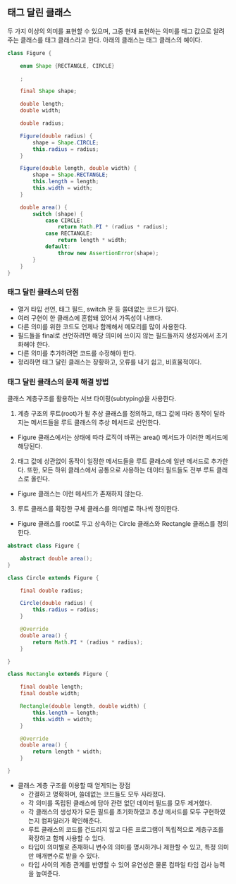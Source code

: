 ## 태그 달린 클래스

두 가지 이상의 의미를 표현할 수 있으며, 그중 현재 표현하는 의미를 태그 값으로 알려주는 클래스를 태그 클래스라고 한다. 아래의 클래스는 태그 클래스의 예이다.

```java
class Figure {

    enum Shape {RECTANGLE, CIRCLE}

    ;

    final Shape shape;

    double length;
    double width;

    double radius;

    Figure(double radius) {
        shape = Shape.CIRCLE;
        this.radius = radius;
    }

    Figure(double length, double width) {
        shape = Shape.RECTANGLE;
        this.length = length;
        this.width = width;
    }

    double area() {
        switch (shape) {
            case CIRCLE:
                return Math.PI * (radius * radius);
            case RECTANGLE:
                return length * width;
            default:
                throw new AssertionError(shape);
        }
    }
}
```

### 태그 달린 클래스의 단점

- 열거 타입 선언, 태그 필드, switch 문 등 쓸데없는 코드가 많다.
- 여러 구현이 한 클래스에 혼합돼 있어서 가독성이 나쁘다.
- 다른 의미를 위한 코드도 언제나 함께해서 메모리를 많이 사용한다.
- 필드들을 final로 선언하려면 해당 의미에 쓰이지 않는 필드들까지 생성자에서 초기화해야 한다.
- 다른 의미를 추가하려면 코드를 수정해야 한다.
- 정리하면 태그 달린 클래스는 장황하고, 오류를 내기 쉽고, 비효율적이다.

### 태그 달린 클래스의 문제 해결 방법

클래스 계층구조를 활용하는 서브 타이핑(subtyping)을 사용한다.

1. 계층 구조의 루트(root)가 될 추상 클래스를 정의하고, 태그 값에 따라 동작이 달라지는 메서드들을 루트 클래스의 추상 메서드로 선언한다.

- Figure 클래스에서는 상태에 따라 로직이 바뀌는 area() 메서드가 이러한 메서드에 해당된다.

2. 태그 값에 상관없이 동작이 일정한 메서드들을 루트 클래스에 일반 메서드로 추가한다. 또한, 모든 하위 클래스에서 공통으로 사용하는 데이터 필드들도 전부 루트 클래스로 올린다.

- Figure 클래스는 이런 메서드가 존재하지 않는다.

3. 루트 클래스를 확장한 구체 클래스를 의미별로 하나씩 정의한다.

- Figure 클래스를 root로 두고 상속하는 Circle 클래스와 Rectangle 클래스를 정의한다.

```java
abstract class Figure {

    abstract double area();
}
```

```java
class Circle extends Figure {

    final double radius;

    Circle(double radius) {
        this.radius = radius;
    }

    @Override
    double area() {
        return Math.PI * (radius * radius);
    }

}
```

```java
class Rectangle extends Figure {

    final double length;
    final double width;

    Rectangle(double length, double width) {
        this.length = length;
        this.width = width;
    }

    @Override
    double area() {
        return length * width;
    }

}
```

- 클래스 계층 구조를 이용할 때 얻게되는 장점
    - 간결하고 명확하며, 쓸데없는 코드들도 모두 사라졌다.     
    - 각 의미를 독립된 클래스에 담아 관련 없던 데이터 필드를 모두 제거했다. 
    - 각 클래스의 생성자가 모든 필드를 초기화하였고 추상 메서드를 모두 구현하였는지 컴파일러가 확인해준다. 
    - 루트 클래스의 코드를 건드리지 않고 다른 프로그램이 독립적으로 계층구조를 확장하고 함께 사용할 수 있다. 
    - 타입이 의미별로 존재하니 변수의 의미를 명시하거나 제한할 수 있고, 특정 의미만 매개변수로 받을 수 있다. 
    - 타입 사이의 계층 관계를 반영할 수 있어 유연성은 물론 컴파일 타임 검사 능력을 높여준다.
